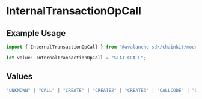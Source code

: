 # InternalTransactionOpCall

## Example Usage

```typescript
import { InternalTransactionOpCall } from "@avalanche-sdk/chainkit/models/components";

let value: InternalTransactionOpCall = "STATICCALL";
```

## Values

```typescript
"UNKNOWN" | "CALL" | "CREATE" | "CREATE2" | "CREATE3" | "CALLCODE" | "DELEGATECALL" | "STATICCALL"
```